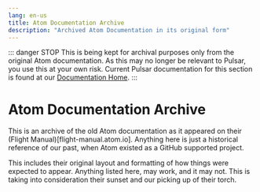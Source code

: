 ```yaml
---
lang: en-us
title: Atom Documentation Archive
description: "Archived Atom Documentation in its original form"
---
```


::: danger STOP
This is being kept for archival purposes only from the original Atom documentation. As this may no longer be relevant to Pulsar, you use this at your own risk.
Current Pulsar documentation for this section is found at our
[Documentation Home](../index.md).
:::

# Atom Documentation Archive

This is an archive of the old Atom documentation as it appeared on their
(Flight Manual)[flight-manual.atom.io]. Anything here is just a historical
reference of our past, when Atom existed as a GitHub supported project.

This includes their original layout and formatting of how things were expected
to appear. Anything listed here, may work, and it may not. This is taking into
consideration their sunset and our picking up of their torch.
